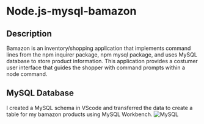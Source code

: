 # Node.js-mysql-bamazon

## Description
Bamazon is an inventory/shopping application that implements command lines from the npm inquirer package, npm mysql package, and uses MySQL database to store product information. This application provides a costumer user interface that guides the shopper with command prompts within a node command.

## MySQL Database
I created a MySQL schema in VScode and transferred the data to create a table for my bamazon products using MySQL Workbench.
![MySQL](https://user-images.githubusercontent.com/54418316/75302030-7501ab80-57f1-11ea-86fe-bb481769b3b2.png)
